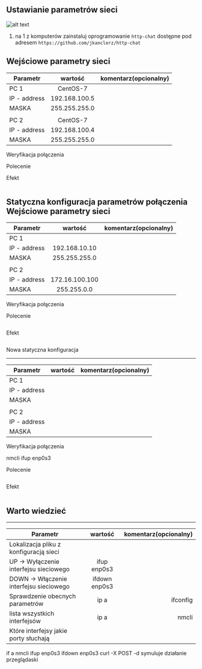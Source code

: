 Ustawianie parametrów sieci
---------------------------

![alt text][network]

[network]: ./network.png "Logo Title Text 2"

1. na 1 z komputerów zainstaluj oprogramowanie ``http-chat`` dostępne pod adresem ``https://github.com/jkanclerz/http-chat``

Wejściowe parametry sieci
-------------------------
| Parametr | wartość | komentarz(opcionalny) |
| ------------- |:-------------:| -----:|
|   PC 1 |  CentOS-7|
| IP - address  |192.168.100.5 | |
| MASKA  |255.255.255.0 | |
|   |  | |
| PC 2  | CentOS-7 | |
| IP - address  |192.168.100.4 | |
| MASKA  |255.255.255.0 | |

Weryfikacja połączenia


Polecenie


Efekt
```
```

Statyczna konfiguracja parametrów połączenia
Wejściowe parametry sieci
-------------------------
| Parametr | wartość | komentarz(opcionalny) |
| ------------- |:-------------:| -----:|
|   PC 1 |  
| IP - address  | 192.168.10.10 | |
| MASKA  | 255.255.255.0 | |
|   |  | |
| PC 2  |  | |
| IP - address  | 172.16.100.100 | |
| MASKA  | 255.255.0.0 | |

Weryfikacja połączenia

Polecenie
```
```

Efekt
```
```

Nowa statyczna konfiguracja 

-------------------------
| Parametr | wartość | komentarz(opcionalny) |
| ------------- |:-------------:| -----:|
|   PC 1 |  
| IP - address  |  | |
| MASKA  |  | |
|   |  | |
| PC 2  |  | |
| IP - address  |  | |
| MASKA  |  | |

Weryfikacja połączenia

nmcli
ifup enp0s3

Polecenie
```
```

Efekt
```
```

Warto wiedzieć
--------------

-------------------------
| Parametr | wartość | komentarz(opcionalny) |
| ------------- |:-------------:| -----:|
| Lokalizacja pliku z konfiguracją sieci| | |
| UP -> Wyłączenie interfejsu sieciowego|ifup enp0s3 | |
| DOWN -> Włączenie interfejsu sieciowego|ifdown enp0s3 | |
| Sprawdzenie obecnych parametrów |ip a |ifconfig |
| lista wszystkich interfejsów |ip a |nmcli |
| Które interfejsy jakie porty słuchają | | |

if a
nmcli
ifup enp0s3
ifdown enp0s3
curl -X POST -d symuluje działanie przeglądaski
